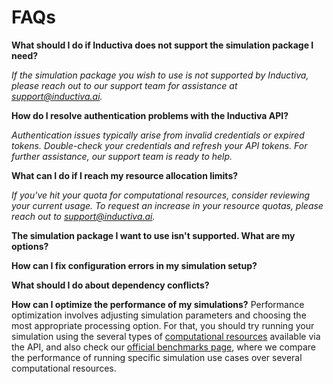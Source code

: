# FAQs

**What should I do if Inductiva does not support the simulation package I need?**

*If the simulation package you wish to use is not supported by Inductiva, please 
reach out to our support team for assistance at support@inductiva.ai.*

**How do I resolve authentication problems with the Inductiva API?**

*Authentication issues typically arise from invalid credentials or expired tokens. 
Double-check your credentials and refresh your API tokens. For further assistance, 
our support team is ready to help.*

**What can I do if I reach my resource allocation limits?**

*If you've hit your quota for computational resources, consider reviewing your 
current usage. To request an increase in your resource quotas, please reach out 
to support@inductiva.ai.*

**The simulation package I want to use isn't supported. What are my options?**

**How can I fix configuration errors in my simulation setup?**

**What should I do about dependency conflicts?**

**How can I optimize the performance of my simulations?**
Performance optimization involves adjusting simulation parameters and choosing
the most appropriate processing option. For that, you should try running your
simulation using the several types of 
[computational resources](../intro_to_api/computational-infrastructure.md)
available via the API, and also check our
[official benchmarks page](https://benchmarks.inductiva.ai/),
where we compare the performance of running specific simulation use cases
over several computational resources. 
 

